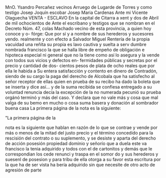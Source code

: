MnO.
Ysandro Percañez vecinos
Arruego de Lugarde de Torres y como testigo Josep Joquín
escobar
Josep Maria Cardenas
Ante mi Vicente Olaguecha
VENTA - ESCLAVO
En la capital de Citarra a xent y dos de Abril de mil ochocientos de
Ante el escribano y testigos que se nombran en el Decreto Núm. 47, colas Machado vecino de esta provincia, a quien hoy conoce y o- fórge: Que por sí y a nombre de sus herederos y sucesores yendo.
realmente y con efecto a Salvador Miguel Rentería de la propia
vacuidad una reñita su propia es lavo cautiva y suelta a serv
dumbre nombrada francisco la que se halla libre de empeño de
obligación e hipoteca especial ni general que no la tiene como
así lo asegura y la vende con todos sus vicios y defectos en- fermidades públicas y secretas por el precio y cantidad de dos- cientos pesos de plata de ocho reales que por ella le habida a
Su entera satisfacción y contento en dinero de Contradón, siendo de su cargo la paga del derecho de Alcobala que ha satisfecho al señor receptor de ellas quien en prueba de su recibo ha dado la boleta que se inserta y dice así... y de la suma recibida se
confiesa entregado a su voluntad renuncia decía la excepción de la no numerada pecunió su prueba orgánó terminó y más del caso. Y declara que no vale más y cosa que mal valga de su bemo en mucho o cosa suma basera y donación al sombrador buena casa
La primera página de la nota es la siguiente:

"La primera página de la

nota es la siguiente
que hablan en razón de lo que se contrae y vende por más o menos de la mitad del justo precio y el término concedido para la rescisión del contrato o su suplemento, y se desiste y aparta del derecho de acción posesión propiedad dominio y señorío que a duela este
va francisco la tenia adquirido y todos con el de cartonitos y demás que le correspondian los cede renunci y traspa en el somor do y sus herederos y suesenl de posesion y para tribu de ella otorga a su favor esta escritura por la que ha de ser vista ha
bería adquirido sin que necesite de otro acto de agresión de parte